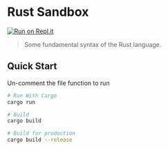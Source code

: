 # Rust Sandbox

[![Run on Repl.it](https://repl.it/badge/github/Ndeta100/rust_intro)](https://repl.it/github/Ndeta100/rust_intro)

> Some fundamental syntax of the Rust language.

## Quick Start

Un-comment the file function to run

```bash
# Run With Cargo
cargo run

# Build
cargo build

# Build for production
cargo build --release
```
